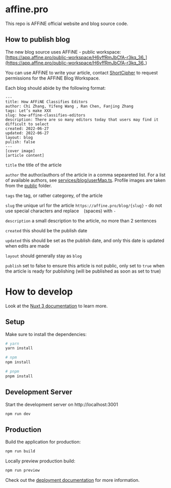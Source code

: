 # affine.pro

This repo is AFFiNE official website and blog source code.

## How to publish blog

The new blog source uses AFFiNE - public workspace: [https://app.affine.pro/public-workspace/H6vffRmJbCfA-r3kq_36_](https://app.affine.pro/public-workspace/H6vffRmJbCfA-r3kq_36_)

You can use AFFiNE to write your article, contact [ShortCipher](https://github.com/ShortCipher5) to request permissions for the AFFiNE Blog Workspace.

Each blog should abide by the following format:
```
---
title: How AFFiNE Classifies Editors
author: Chi Zhang, Yifeng Wang , Ran Chen, Fanjing Zhang
tags: Let’s make XXX
slug: how-affine-classifies-editors
description: There are so many editors today that users may find it difficult to select
created: 2022-06-27
updated: 2022-06-27
layout: blog
pulish: false
---
[cover image]
[article content]
```

`title` the title of the article

`author` the author/authors of the article in a comma sepeareted list. For a list of available authors, see [services/blog/userMap.ts](services/blog/userMap.ts). Profile images are taken from the [public](public) folder.

`tags` the tag, or rather categorey, of the article

`slug` the unique url for the article `https://affine.pro/blog/{slug}` - do not use special characters and replace ` ` (spaces) with `-`

`description` a small description to the article, no more than 2 sentences

`created` this should be the publish date

`updated` this should be set as the publish date, and only this date is updated when edits are made

`layout` should generally stay as `blog`

`publish` set to false to ensure this article is not public, only set to `true` when the article is ready for publishing (will be published as soon as set to true)

# How to develop

Look at the [Nuxt 3 documentation](https://nuxt.com/docs/getting-started/introduction) to learn more.

## Setup

Make sure to install the dependencies:

```bash
# yarn
yarn install

# npm
npm install

# pnpm
pnpm install
```

## Development Server

Start the development server on http://localhost:3001

```bash
npm run dev
```

## Production

Build the application for production:

```bash
npm run build
```

Locally preview production build:

```bash
npm run preview
```

Check out the [deployment documentation](https://nuxt.com/docs/getting-started/deployment) for more information.
